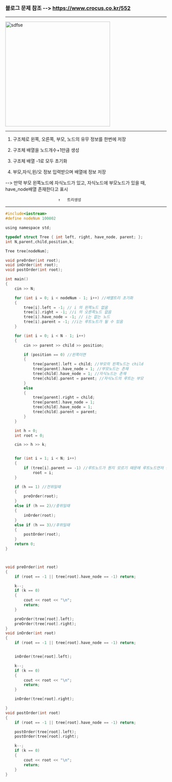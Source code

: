 ### 블로그 문제 참조 --> https://www.crocus.co.kr/552
----------------------------------------------------------------------------------------------------------------------------------------

<img width="327" alt="sdfse" src="https://user-images.githubusercontent.com/29946480/72786892-18e7bc80-3c72-11ea-9350-8df1dd4de0b7.PNG">

----------------------------------------------------------------------------------------------------------------------------------------


1. 구조체로 왼쪽, 오른쪽, 부모, 노드의 유무 정보를 한번에 저장

2. 구조체 배열을 노드개수+1만큼 생성

3. 구조체 배열 -1로 모두 초기화

4. 부모,자식,왼/오 정보 입력받으며 배열에 정보 저장

  --> 만약 부모 왼쪽노드에 자식노드가 있고, 자식노드에 부모노드가 있을 때, have_node배열 존재한다고 표시
  
                           ↑   트리생성
---------------------------------------------------------------------------------------------------------------------------------------

```c
#include<iostream>
#define nodeNum 100002

using namespace std;

typedef struct Tree { int left, right, have_node, parent; };
int N,parent,child,position,k;

Tree tree[nodeNum];

void preOrder(int root);
void inOrder(int root);
void postOrder(int root);

int main()
{
	cin >> N;

	for (int i = 0; i < nodeNum - 1; i++) //배열트리 초기화
	{
		tree[i].left = -1; // i 의 왼쪽노드 없음
		tree[i].right = -1; //i 의 오른쪽노드 없음
		tree[i].have_node = -1; // i는 없는 노드
		tree[i].parent = -1; //i는 루트노드가 될 수 있음
	}

	for (int i = 0; i < N - 1; i++)
	{
		cin >> parent >> child >> position;

		if (position == 0) //왼쪽이면
		{
			tree[parent].left = child; //부모의 왼쪽노드는 child
			tree[parent].have_node = 1; //부모노드는 존재
			tree[child].have_node = 1; //자식노드는 존재
			tree[child].parent = parent; //자식노드의 루트는 부모
		}
		else
		{
			tree[parent].right = child;
			tree[parent].have_node = 1;
			tree[child].have_node = 1;
			tree[child].parent = parent;
		}
	}

	int h = 0;
	int root = 0;

	cin >> h >> k;


	for (int i = 1; i < N; i++)
	{
		if (tree[i].parent == -1) //루트노드가 뭔지 모르기 때문에 루트노드먼저 찾아줘야함
			root = i;
	}

	if (h == 1) //전위일때
	{
		preOrder(root);
	}
	else if (h == 2)//중위일때
	{
		inOrder(root);
	}
	else if (h == 3)//후위일때
	{
		postOrder(root);
	}
	return 0;
}



void preOrder(int root)
{
	if (root == -1 || tree[root].have_node == -1) return;

	k--;
	if (k == 0)
	{
		cout << root << "\n";
		return;
	}

	preOrder(tree[root].left);
	preOrder(tree[root].right);
}
void inOrder(int root)
{
	if (root == -1 || tree[root].have_node == -1) return;


	inOrder(tree[root].left);

	k--;
	if (k == 0)
	{
		cout << root << "\n";
		return;
	}

	inOrder(tree[root].right);

}
void postOrder(int root)
{
	if (root == -1 || tree[root].have_node == -1) return;

	postOrder(tree[root].left);
	postOrder(tree[root].right);

	k--;
	if (k == 0)
	{
		cout << root << "\n";
		return;
	}
}
```
